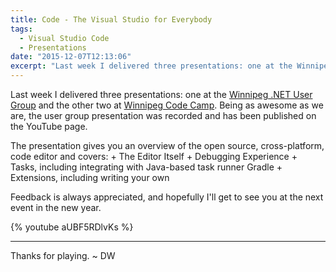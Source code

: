 ```yaml
---
title: Code - The Visual Studio for Everybody
tags:
  - Visual Studio Code
  - Presentations
date: "2015-12-07T12:13:06"
excerpt: "Last week I delivered three presentations: one at the Winnipeg .NET User Group and the other two at Winnipeg Code Camp. Being as awesome as we are, the user group presentation was recorded and has been published on the YouTube page."
---
```


Last week I delivered three presentations: one at the [Winnipeg .NET User Group](http://winnipegdotnet.org/) and the other two at [Winnipeg Code Camp](http://winnipegcodecamp.com/). Being as awesome as we are, the user group presentation was recorded and has been published on the YouTube page.

The presentation gives you an overview of the open source, cross-platform, code editor and covers:
	+ The Editor Itself
	+ Debugging Experience
	+ Tasks, including integrating with Java-based task runner Gradle
	+ Extensions, including writing your own
	
Feedback is always appreciated, and hopefully I'll get to see you at the next event in the new year.

{% youtube aUBF5RDlvKs %}

---
Thanks for playing. ~ DW 